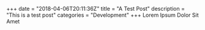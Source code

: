 +++
date = "2018-04-06T20:11:36Z"
title = "A Test Post"
description = "This is a test post"
categories = "Development"
+++
Lorem Ipsum Dolor Sit Amet